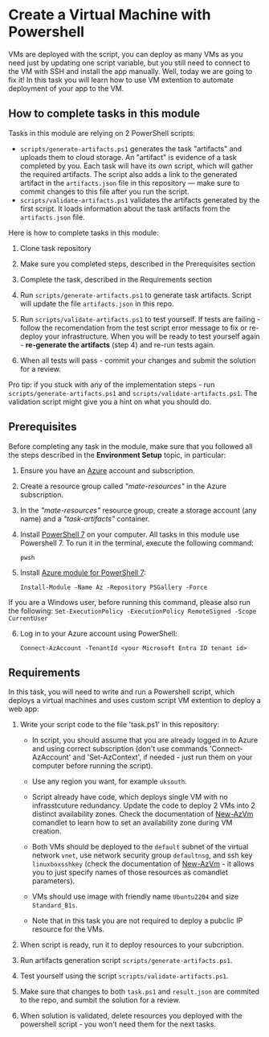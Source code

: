 # Create a Virtual Machine with Powershell

VMs are deployed with the script, you can deploy as many VMs as you need just by updating one script variable, but you still need to connect to the VM with SSH and install the app manually. Well, today we are going to fix it! In this task you will learn how to use VM extention to automate deployment of your app to the VM. 

## How to complete tasks in this module 

Tasks in this module are relying on 2 PowerShell scripts: 

- `scripts/generate-artifacts.ps1` generates the task "artifacts" and uploads them to cloud storage. An "artifact" is evidence of a task completed by you. Each task will have its own script, which will gather the required artifacts. The script also adds a link to the generated artifact in the `artifacts.json` file in this repository — make sure to commit changes to this file after you run the script. 
- `scripts/validate-artifacts.ps1` validates the artifacts generated by the first script. It loads information about the task artifacts from the `artifacts.json` file.

Here is how to complete tasks in this module:

1. Clone task repository

2. Make sure you completed steps, described in the Prerequisites section

3. Complete the task, described in the Requirements section 

4. Run `scripts/generate-artifacts.ps1` to generate task artifacts. Script will update the file `artifacts.json` in this repo. 

5. Run `scripts/validate-artifacts.ps1` to test yourself. If tests are failing - follow the recomendation from the test script error message to fix or re-deploy your infrastructure. When you will be ready to test yourself again - **re-generate the artifacts** (step 4) and re-run tests again. 

6. When all tests will pass - commit your changes and submit the solution for a review. 

Pro tip: if you stuck with any of the implementation steps - run `scripts/generate-artifacts.ps1` and `scripts/validate-artifacts.ps1`. The validation script might give you a hint on what you should do.  

## Prerequisites

Before completing any task in the module, make sure that you followed all the steps described in the **Environment Setup** topic, in particular: 

1. Ensure you have an [Azure](https://azure.microsoft.com/en-us/free/) account and subscription.

2. Create a resource group called *"mate-resources"* in the Azure subscription.

3. In the *"mate-resources"* resource group, create a storage account (any name) and a *"task-artifacts"* container.

4. Install [PowerShell 7](https://learn.microsoft.com/en-us/powershell/scripting/install/installing-powershell?view=powershell-7.4) on your computer. All tasks in this module use Powershell 7. To run it in the terminal, execute the following command: 
    ```
    pwsh
    ```

5. Install [Azure module for PowerShell 7](https://learn.microsoft.com/en-us/powershell/azure/install-azure-powershell?view=azps-11.3.0): 
    ```
    Install-Module -Name Az -Repository PSGallery -Force
    ```
If you are a Windows user, before running this command, please also run the following: 
    ```
    Set-ExecutionPolicy -ExecutionPolicy RemoteSigned -Scope CurrentUser
    ```

6. Log in to your Azure account using PowerShell:
    ```
    Connect-AzAccount -TenantId <your Microsoft Entra ID tenant id>
    ```

## Requirements

In this task, you will need to write and run a Powershell script, which deploys a virtual machines and uses custom script VM extention to deploy a web app:  

1. Write your script code to the file 'task.ps1' in this repository:
    
    - In script, you should assume that you are already logged in to Azure and using correct subscription (don't use commands 'Connect-AzAccount' and 'Set-AzContext', if needed - just run them on your computer before running the script). 

    - Use any region you want, for example `uksouth`. 

    - Script already have code, which deploys single VM with no infrasstcuture redundancy. Update the code to deploy 2 VMs into 2 distinct availability zones. Check the documentation of [New-AzVm](https://learn.microsoft.com/en-us/powershell/module/az.compute/new-azvm?view=azps-11.5.0) comandlet to learn how to set an availability zone during VM creation. 
    
    - Both VMs should be deployed to the `default` subnet of the virtual network `vnet`, use network security group `defaultnsg`, and ssh key `linuxboxsshkey` (check the documentation of [New-AzVm](https://learn.microsoft.com/en-us/powershell/module/az.compute/new-azvm?view=azps-11.5.0) - it allows you to just specify names of those resources as comandlet parameters). 

    - VMs should use image with friendly name `Ubuntu2204` and size `Standard_B1s`.

    - Note that in this task you are not required to deploy a pubclic IP resource for the VMs. 

2. When script is ready, run it to deploy resources to your subcription. 

3. Run artifacts generation script `scripts/generate-artifacts.ps1`.

4. Test yourself using the script `scripts/validate-artifacts.ps1`.

5. Make sure that changes to both `task.ps1` and `result.json` are commited to the repo, and sumbit the solution for a review. 

6. When solution is validated, delete resources you deployed with the powershell script - you won't need them for the next tasks. 
